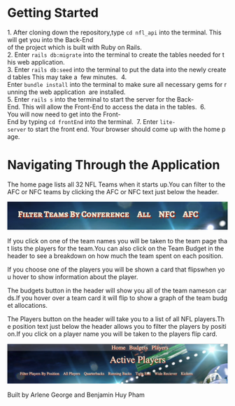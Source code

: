 
<h1> Getting Started </h1>

1. After cloning down the repository,type `cd nfl_api` into the terminal. This will get you into the Back-End 
of the project which is built with Ruby on Rails. 
2. Enter `rails db:migrate` into the terminal to create the tables needed for this web application.
3. Enter `rails db:seed` into the terminal to put the data into the newly created tables This may take a 
few minutes. 
4.  Enter `bundle install` into the terminal to make sure all necessary gems for running the web application 
are installed.
5. Enter `rails s` into the terminal to start the server for the Back-End. This will allow the Front-End to access the data in the tables. 
6. You will now need to get into the Front-End by typing `cd frontEnd` into the terminal. 
7. Enter `lite-server` to start the front end. Your browser should come up with the home page. 



<h1> Navigating Through the Application </h1>

The home page lists all 32 NFL Teams when it starts up.You can filter to the AFC or NFC teams by clicking the AFC or NFC text just below the header. 

![alternativetext](readMePictures/filterHomePage.png)

If you click on one of the team names you will be taken to the team page that lists the players for the team.You can also click on the Team Budget in the header to see a breakdown on how much the team spent on each position. 

If you choose one of the players you will be shown a card that flipswhen you hover to show information about the player. 

The budgets button in the header will show you all of the team nameson cards.If you hover over a team card it will flip to show a graph of the team budget allocations. 

The Players button on the header will take you to a list of all NFL players.The position text just below the header allows you to filter the players by position.If you click on a player name you will be taken to the players flip card. 

![alternativetext](readMePictures/filterPlayersPage.png)


Built by Arlene George and Benjamin Huy Pham 